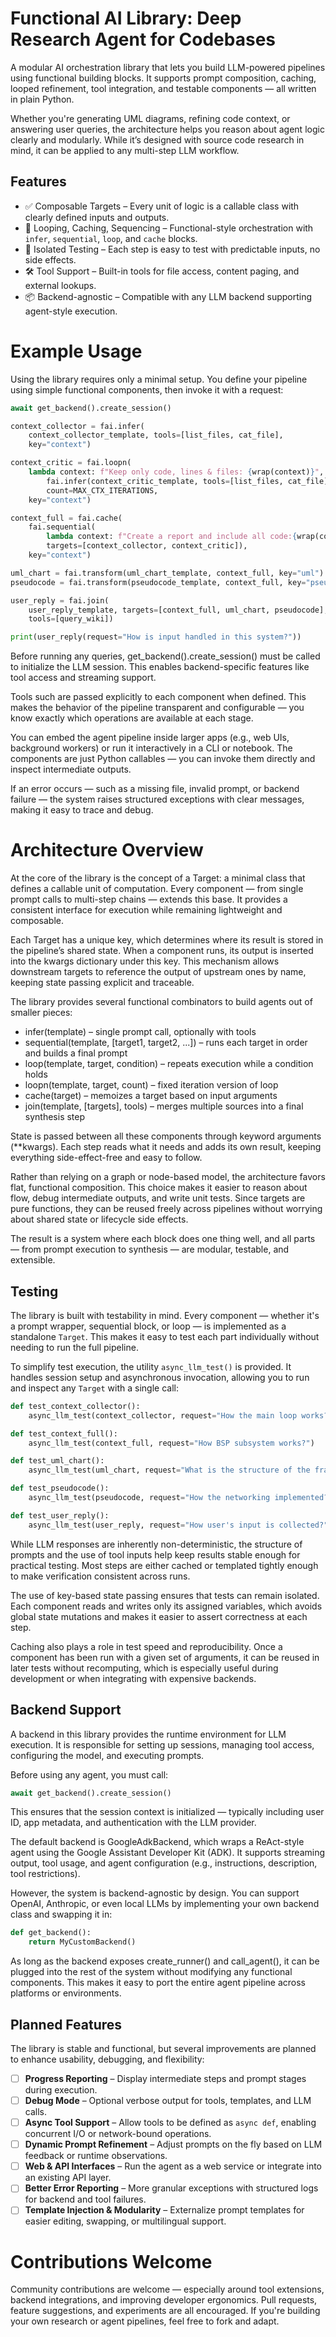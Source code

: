 # Functional AI Library: Deep Research Agent for Codebases

A modular AI orchestration library that lets you build LLM-powered pipelines using functional building blocks. It supports prompt composition, caching, looped refinement, tool integration, and testable components — all written in plain Python.

Whether you're generating UML diagrams, refining code context, or answering user queries, the architecture helps you reason about agent logic clearly and modularly. While it’s designed with source code research in mind, it can be applied to any multi-step LLM workflow.

## Features

- ✅ Composable Targets – Every unit of logic is a callable class with clearly defined inputs and outputs.
- 🔁 Looping, Caching, Sequencing – Functional-style orchestration with `infer`, `sequential`, `loop`, and `cache` blocks.
- 🧪 Isolated Testing – Each step is easy to test with predictable inputs, no side effects.
- 🛠 Tool Support – Built-in tools for file access, content paging, and external lookups.
- 📦 Backend-agnostic – Compatible with any LLM backend supporting agent-style execution.

# Example Usage

Using the library requires only a minimal setup. You define your pipeline using simple functional components, then invoke it with a request:
```python
await get_backend().create_session()

context_collector = fai.infer(
    context_collector_template, tools=[list_files, cat_file],
    key="context")

context_critic = fai.loopn(
    lambda context: f"Keep only code, lines & files: {wrap(context)}",
        fai.infer(context_critic_template, tools=[list_files, cat_file], key="context"),
        count=MAX_CTX_ITERATIONS,
    key="context")

context_full = fai.cache(
    fai.sequential(
        lambda context: f"Create a report and include all code:{wrap(context)}",
        targets=[context_collector, context_critic]),
    key="context")

uml_chart = fai.transform(uml_chart_template, context_full, key="uml")
pseudocode = fai.transform(pseudocode_template, context_full, key="pseudo")

user_reply = fai.join(
    user_reply_template, targets=[context_full, uml_chart, pseudocode],
    tools=[query_wiki])

print(user_reply(request="How is input handled in this system?"))
```

Before running any queries, get_backend().create_session() must be called to initialize the LLM session. This enables backend-specific features like tool access and streaming support.

Tools such are passed explicitly to each component when defined. This makes the behavior of the pipeline transparent and configurable — you know exactly which operations are available at each stage.

You can embed the agent pipeline inside larger apps (e.g., web UIs, background workers) or run it interactively in a CLI or notebook. The components are just Python callables — you can invoke them directly and inspect intermediate outputs.

If an error occurs — such as a missing file, invalid prompt, or backend failure — the system raises structured exceptions with clear messages, making it easy to trace and debug.

# Architecture Overview

At the core of the library is the concept of a Target: a minimal class that defines a callable unit of computation. Every component — from single prompt calls to multi-step chains — extends this base. It provides a consistent interface for execution while remaining lightweight and composable.

Each Target has a unique key, which determines where its result is stored in the pipeline’s shared state. When a component runs, its output is inserted into the kwargs dictionary under this key. This mechanism allows downstream targets to reference the output of upstream ones by name, keeping state passing explicit and traceable.

The library provides several functional combinators to build agents out of smaller pieces:

* infer(template) – single prompt call, optionally with tools
* sequential(template, [target1, target2, ...]) – runs each target in order and builds a final prompt
* loop(template, target, condition) – repeats execution while a condition holds
* loopn(template, target, count) – fixed iteration version of loop
* cache(target) – memoizes a target based on input arguments
* join(template, [targets], tools) – merges multiple sources into a final synthesis step

State is passed between all these components through keyword arguments (**kwargs). Each step reads what it needs and adds its own result, keeping everything side-effect-free and easy to follow.

Rather than relying on a graph or node-based model, the architecture favors flat, functional composition. This choice makes it easier to reason about flow, debug intermediate outputs, and write unit tests. Since targets are pure functions, they can be reused freely across pipelines without worrying about shared state or lifecycle side effects.

The result is a system where each block does one thing well, and all parts — from prompt execution to synthesis — are modular, testable, and extensible.

## Testing

The library is built with testability in mind. Every component — whether it's a prompt wrapper, sequential block, or loop — is implemented as a standalone `Target`. This makes it easy to test each part individually without needing to run the full pipeline.

To simplify test execution, the utility `async_llm_test()` is provided. It handles session setup and asynchronous invocation, allowing you to run and inspect any `Target` with a single call:

```python
def test_context_collector():
    async_llm_test(context_collector, request="How the main loop works?")

def test_context_full():
    async_llm_test(context_full, request="How BSP subsystem works?")

def test_uml_chart():
    async_llm_test(uml_chart, request="What is the structure of the frame?")

def test_pseudocode():
    async_llm_test(pseudocode, request="How the networking implemented?")

def test_user_reply():
    async_llm_test(user_reply, request="How user's input is collected?")
```
While LLM responses are inherently non-deterministic, the structure of prompts and the use of tool inputs help keep results stable enough for practical testing. Most steps are either cached or templated tightly enough to make verification consistent across runs.

The use of key-based state passing ensures that tests can remain isolated. Each component reads and writes only its assigned variables, which avoids global state mutations and makes it easier to assert correctness at each step.

Caching also plays a role in test speed and reproducibility. Once a component has been run with a given set of arguments, it can be reused in later tests without recomputing, which is especially useful during development or when integrating with expensive backends.

## Backend Support

A backend in this library provides the runtime environment for LLM execution. It is responsible for setting up sessions, managing tool access, configuring the model, and executing prompts.

Before using any agent, you must call:

```python
await get_backend().create_session()
```

This ensures that the session context is initialized — typically including user ID, app metadata, and authentication with the LLM provider.

The default backend is GoogleAdkBackend, which wraps a ReAct-style agent using the Google Assistant Developer Kit (ADK). It supports streaming output, tool usage, and agent configuration (e.g., instructions, description, tool restrictions).

However, the system is backend-agnostic by design. You can support OpenAI, Anthropic, or even local LLMs by implementing your own backend class and swapping it in:

```python
def get_backend():
    return MyCustomBackend()
```

As long as the backend exposes create_runner() and call_agent(), it can be plugged into the rest of the system without modifying any functional components. This makes it easy to port the entire agent pipeline across platforms or environments.

## Planned Features

The library is stable and functional, but several improvements are planned to enhance usability, debugging, and flexibility:

- [ ] **Progress Reporting** – Display intermediate steps and prompt stages during execution.
- [ ] **Debug Mode** – Optional verbose output for tools, templates, and LLM calls.
- [ ] **Async Tool Support** – Allow tools to be defined as `async def`, enabling concurrent I/O or network-bound operations.
- [ ] **Dynamic Prompt Refinement** – Adjust prompts on the fly based on LLM feedback or runtime observations.
- [ ] **Web & API Interfaces** – Run the agent as a web service or integrate into an existing API layer.
- [ ] **Better Error Reporting** – More granular exceptions with structured logs for backend and tool failures.
- [ ] **Template Injection & Modularity** – Externalize prompt templates for easier editing, swapping, or multilingual support.

# Contributions Welcome
Community contributions are welcome — especially around tool extensions, backend integrations, and improving developer ergonomics.
Pull requests, feature suggestions, and experiments are all encouraged. If you're building your own research or agent pipelines, feel free to fork and adapt.
